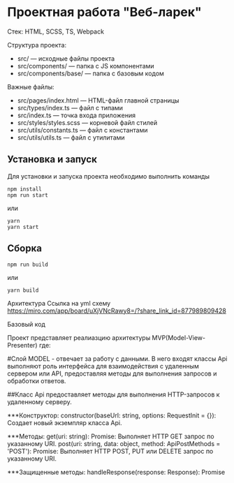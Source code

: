# Проектная работа "Веб-ларек"

Стек: HTML, SCSS, TS, Webpack

Структура проекта:
- src/ — исходные файлы проекта
- src/components/ — папка с JS компонентами
- src/components/base/ — папка с базовым кодом

Важные файлы:
- src/pages/index.html — HTML-файл главной страницы
- src/types/index.ts — файл с типами
- src/index.ts — точка входа приложения
- src/styles/styles.scss — корневой файл стилей
- src/utils/constants.ts — файл с константами
- src/utils/utils.ts — файл с утилитами

## Установка и запуск
Для установки и запуска проекта необходимо выполнить команды

```
npm install
npm run start
```

или

```
yarn
yarn start
```
## Сборка

```
npm run build
```

или

```
yarn build
```

Архитектура
Ссылка на yml схему https://miro.com/app/board/uXjVNcRawy8=/?share_link_id=877989809428

Базовый код

Проект представляет реалиазцию архитектуры MVP(Model-View-Presenter) где:

#Слой MODEL - отвечает за работу с данными. В него входят классы Api выполняют роль интерфейса для взаимодействия с удаленным сервером или API, предоставляя методы для выполнения запросов и обработки ответов.

##Класс Api предоставляет методы для выполнения HTTP-запросов к удаленному серверу.

***Конструктор:
constructor(baseUrl: string, options: RequestInit = {}): Создает новый экземпляр класса Api.

***Методы:
get(uri: string): Promise<object>: Выполняет HTTP GET запрос по указанному URI.
post(uri: string, data: object, method: ApiPostMethods = 'POST'): Promise<object>: Выполняет HTTP POST, PUT или DELETE запрос по указанному URI.

***Защищенные методы:
handleResponse(response: Response): Promise<object>: Обрабатывает ответ от сервера и разрешает или отклоняет промис в зависимости от статуса ответа.

***Типы данных:
ApiListResponse<Type>: Объект ответа от сервера, содержащий общее количество элементов и массив элементов указанного типа.
ApiPostMethods: Тип, представляющий поддерживаемые методы запроса ('POST', 'PUT' или 'DELETE').

###Класс: AuctionAPI Расширяет функциональность базового класса Api.

***Конструктор:
constructor(cdn: string, baseUrl: string, options?: RequestInit): Создает новый экземпляр класса AuctionAPI.

***Методы:
getLotList(): Promise<IItem[]>: Получает список лотов с сервера.
orderLots(order: IOOrder): Promise<IOrderResult>: Отправляет заказ на сервер.

***Типы данных
IItem: Структура данных лота.
IOOrder: Структура данных заказа.
IOrderResult: Структура данных результата заказа.

#Слой PRESENTER - отвечает за управление бизнес-логикой и взаимодействием между моделью (Model) и представлением (View).

##Абстрактный класс Model-
Этот абстрактный класс предоставляет базовый функционал для моделей
Конструктор: Принимает частично заполненную модель (Partial<T>) и объект событий (events: IEvents). Копирует свойства из данных в текущий объект.
Метод emitChanges(event: string, payload?: object): Отправляет событие event с данными payload через объект событий.
Этот класс служит основой для создания конкретных моделей данных в приложении, обеспечивая им средства для управления своим состоянием и уведомления о своих изменениях

##Класс EventEmitter - 
Реализует паттерн «Наблюдатель» и позволяет подписываться на события и уведомлять подписчиков
о наступлении события.
Класс имеет методы on ,  off ,  emit  — для подписки на событие, отписки от события и уведомления
подписчиков о наступлении события соответственно

##Класс AppState Расширяет функциональность абстрактного базового класса Model - 
включает в себя методы для обработки данных, валидации, управления состоянием приложения и выполнения действий в ответ на действия пользователя. Эти методы обрабатывают данные модели и принимают решения о том, какие действия следует выполнить в ответ на изменения состояния.

методы setOrderFieldPay, setOrderField, validateOrderPay, validateOrder обрабатывают данные, введенные пользователем в форму заказа, выполняют их валидацию и управляют состоянием формы в ответ на это.
Методы addItemInBasket, deleteItemOrder, clearBasket управляют корзиной покупок.

***Методы:
*setCatalog(items: IItem[]): void
Устанавливает каталог товаров приложения.
Принимает массив элементов каталога и создает экземпляры LotItem.
Излучает событие об изменении каталога.

*addItemInBasket(items: LotItem): void
Добавляет товар в корзину покупок.

*getIdOrder(): string[]
Возвращает массив идентификаторов товаров в корзине покупок.

*deleteItemOrder(item: LotItem): void
Удаляет товар из корзины покупок.

*clearBasket(): void
Очищает корзину покупок.

*getTotal(): number
Возвращает общую стоимость товаров в корзине.

*checkAddBasket(item: LotItem): boolean
Проверяет, добавлен ли товар в корзину покупок.

*setOrderFieldPay(field: keyof IOrderForm, value: string): void
Устанавливает значение поля заказа оплаты и выполняет его валидацию.

*setOrderField(field: keyof IOrderForm, value: string): void
Устанавливает значение поля заказа и выполняет его валидацию.

*checkPay(data: PayButtons): string
Проверяет состояние кнопки оплаты и обновляет его при необходимости.

*validateOrderPay(): boolean
Выполняет валидацию данных заказа оплаты и возвращает результат валидации.

*validateOrder(): boolean
Выполняет валидацию данных заказа и возвращает результат валидации.

##Класс LotItem Расширяет функциональность абстрактного базового класса Model -
представляет отдельный товар в каталоге. Он содержит информацию о товаре и его текущем статусе в корзине.
является важной частью структуры данных приложения, предоставляя информацию о каждом товаре и обеспечивая функциональность для управления ими



#Слой VIEW - отвечает за отображение данных пользователю и за реагирование на действия пользователя

##Абстрактный класс Component - предоставляет базовый функционал для работы с компонентами пользовательского интерфейса.

Конструктор: Принимает корневой HTML-элемент контейнера, в котором будет размещен компонент. Выполняет общие инициализации.

Методы для работы с DOM:

*toggleClass(element: HTMLElement, className: string, force?: boolean)
Переключает класс className у элемента element.

*addClass(element: HTMLElement, className: string)
Добавляет класс className элементу element.

*removeClass(element: HTMLElement, className: string)
Удаляет класс className у элемента element.

*setText(element: HTMLElement, value: unknown)
Устанавливает текстовое содержимое элемента element.

*setDisabled(element: HTMLElement, state: boolean)
Устанавливает состояние блокировки элемента element в зависимости от state.

*setHidden(element: HTMLElement)
Скрывает элемент element.

*setVisible(element: HTMLElement)
Отображает элемент element.

*setImage(element: HTMLImageElement, src: string, alt?: string)
Устанавливает изображение с альтернативным текстом для элемента element.

*render(data?: Partial<T>): HTMLElement
Метод для отображения компонента. Принимает данные с необязательными свойствами и возвращает корневой HTML-элемент компонента.


##Класс Card - Расширяет функциональность абстрактного базового класса Component
Карточка товара для главной страницы Этот класс создает карточку товара на основе указанного HTML-шаблона. Он предназначен для использования на главной странице, где карточки товаров представляются в большом формате.

Конструктор: Принимает название блока (CSS-класс), контейнер (HTML-элемент) и действия (колбэк) для кнопки. Инициализирует свойства класса, представляющие элементы карточки.

***Методы:

*setId(value: string)
Устанавливает идентификатор для карточки.

*getId(): string
Возвращает идентификатор карточки.

*setTitle(value: string)
Устанавливает название товара.

*setPrice(value: number)
Устанавливает цену товара.

*setCategory(value: string)
Устанавливает категорию товара и цвет фона в соответствии с категорией.

*setImage(value: string)
Устанавливает изображение товара.

*setDescription(value: string | string[])
*Устанавливает описание товара.

*setCheckPrice(item: LotItem)
Проверяет наличие цены у товара и блокирует кнопку при ее отсутствии.

*setSwitchButton(value: LotItem)
Изменяет текст кнопки в зависимости от статуса товара (добавлен в корзину или нет).

##Класс Page - Расширяет функциональность абстрактного базового класса Component
Управляет основным окном страницы

***Методы:

*setCounter(value: number)
Устанавливает значение счетчика товаров в корзине.

*setCatalog(items: HTMLElement[])
Добавляет карточки товаров на страницу из переданного массива HTML-элементов.

*setLocked(value: boolean)
Блокирует или разблокирует прокрутку страницы.

##Класс Basket - Расширяет функциональность абстрактного базового класса Component
класс представляет корзину на странице, отображает список выбранных товаров, их общую стоимость и предоставляет кнопку для оформления заказа.

Конструктор: Принимает контейнер (HTML-элемент) и объект событий (EventEmitter). Инициализирует свойства класса, представляющие элементы корзины.

***Методы:

*setItems(items: HTMLElement[])
Заменяет содержимое списка товаров в корзине на переданный массив HTML-элементов. Если корзина пуста, выводит сообщение "Корзина пуста".

*setSelected(items: string[] | object[])
Устанавливает состояние кнопки оформления заказа в зависимости от выбранных товаров. Если выбран хотя бы один товар, кнопка доступна для нажатия, в противном случае кнопка блокируется.

*setTotal(total: number)
Устанавливает общую стоимость товаров в корзине.

##Класс Modal - Расширяет функциональность абстрактного базового класса Component
представляет модальное окно на странице.

Конструктор: Принимает контейнер (HTML-элемент), объект событий (IEvents) и объект страницы (IPage). Инициализирует свойства класса, представляющие кнопку закрытия и содержимое модального окна. Устанавливает слушатели событий для кнопки закрытия и фона модального окна.

***Методы:

*setContent(value: HTMLElement)
Заменяет содержимое модального окна на переданный HTML-элемент.

*open()
Открывает модальное окно. Блокирует прокрутку основной страницы, добавляет класс для отображения модального окна и запускает событие "modal:open".

*close()
Закрывает модальное окно. Если передан объект страницы, разблокирует прокрутку основной страницы, удаляет класс для скрытия модального окна, удаляет содержимое модального окна и запускает событие "modal:close".

*render(data: IModalData): HTMLElement: Рендерит модальное окно с переданными данными, открывает его и возвращает его контейнер.

##Класс Forma - Расширяет функциональность абстрактного базового класса Component
спользуется для управления формами на веб-странице

***Методы:

*onInputChange(field: keyof T, value: string)
Сообщает о том, что значение в инпуте было изменено, и запускает событие formName.field:change, передавая имя поля и его значение.

*render(state?: Partial<T> & IFormState)
Рендерит состояние формы. Принимает частичное состояние формы и отображает его. Если состояние включает в себя данные об ошибках и валидности, отображает соответствующие изменения. Возвращает контейнер формы.




